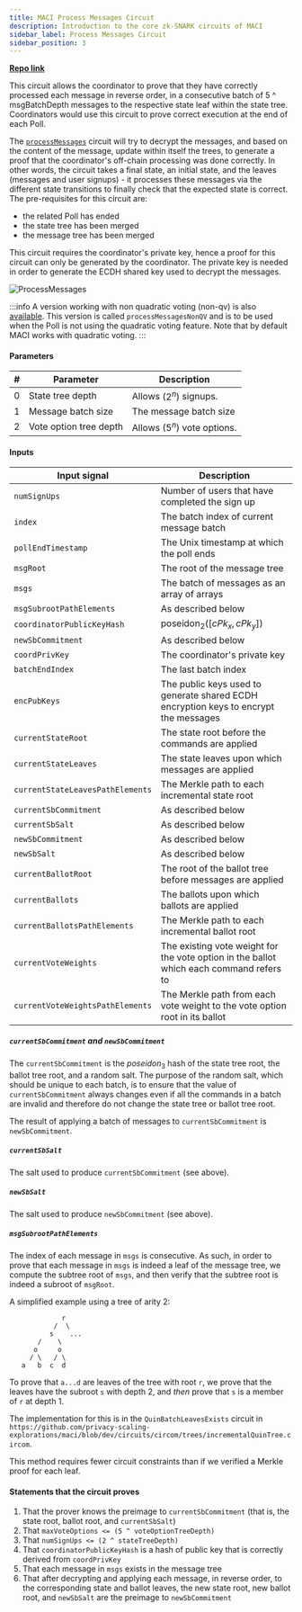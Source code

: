 ```yaml
---
title: MACI Process Messages Circuit
description: Introduction to the core zk-SNARK circuits of MACI
sidebar_label: Process Messages Circuit
sidebar_position: 3
---
```


[**Repo link**](https://github.com/privacy-scaling-explorations/maci/blob/dev/circuits/circom/core)

This circuit allows the coordinator to prove that they have correctly processed each message in reverse order, in a consecutive batch of 5 ^ msgBatchDepth messages to the respective state leaf within the state tree. Coordinators would use this circuit to prove correct execution at the end of each Poll.

The [`processMessages`](https://github.com/privacy-scaling-explorations/maci/blob/dev/circuits/circom/core/qv/processMessages.circom) circuit will try to decrypt the messages, and based on the content of the message, update within itself the trees, to generate a proof that the coordinator's off-chain processing was done correctly. In other words, the circuit takes a final state, an initial state, and the leaves (messages and user signups) - it processes these messages via the different state transitions to finally check that the expected state is correct.
The pre-requisites for this circuit are:

- the related Poll has ended
- the state tree has been merged
- the message tree has been merged

This circuit requires the coordinator's private key, hence a proof for this circuit can only be generated by the coordinator. The private key is needed in order to generate the ECDH shared key used to decrypt the messages.

![ProcessMessages](/img/circuits/processMessages_2_0.svg)

:::info
A version working with non quadratic voting (non-qv) is also [available](https://github.com/privacy-scaling-explorations/maci/blob/dev/circuits/circom/core/non-qv/processMessages.circom). This version is called `processMessagesNonQV` and is to be used when the Poll is not using the quadratic voting feature. Note that by default MACI works with quadratic voting.
:::

#### Parameters

| #   | Parameter              | Description                    |
| --- | ---------------------- | ------------------------------ |
| 0   | State tree depth       | Allows $(2^{n})$ signups.      |
| 1   | Message batch size     | The message batch size         |
| 2   | Vote option tree depth | Allows $(5^{n})$ vote options. |

#### Inputs

| Input signal                     | Description                                                                             |
| -------------------------------- | --------------------------------------------------------------------------------------- |
| `numSignUps`                     | Number of users that have completed the sign up                                         |
| `index`                          | The batch index of current message batch                                                |
| `pollEndTimestamp`               | The Unix timestamp at which the poll ends                                               |
| `msgRoot`                        | The root of the message tree                                                            |
| `msgs`                           | The batch of messages as an array of arrays                                             |
| `msgSubrootPathElements`         | As described below                                                                      |
| `coordinatorPublicKeyHash`       | $\mathsf{poseidon_2}([cPk_x, cPk_y])$                                                   |
| `newSbCommitment`                | As described below                                                                      |
| `coordPrivKey`                   | The coordinator's private key                                                           |
| `batchEndIndex`                  | The last batch index                                                                    |
| `encPubKeys`                     | The public keys used to generate shared ECDH encryption keys to encrypt the messages    |
| `currentStateRoot`               | The state root before the commands are applied                                          |
| `currentStateLeaves`             | The state leaves upon which messages are applied                                        |
| `currentStateLeavesPathElements` | The Merkle path to each incremental state root                                          |
| `currentSbCommitment`            | As described below                                                                      |
| `currentSbSalt`                  | As described below                                                                      |
| `newSbCommitment`                | As described below                                                                      |
| `newSbSalt`                      | As described below                                                                      |
| `currentBallotRoot`              | The root of the ballot tree before messages are applied                                 |
| `currentBallots`                 | The ballots upon which ballots are applied                                              |
| `currentBallotsPathElements`     | The Merkle path to each incremental ballot root                                         |
| `currentVoteWeights`             | The existing vote weight for the vote option in the ballot which each command refers to |
| `currentVoteWeightsPathElements` | The Merkle path from each vote weight to the vote option root in its ballot             |

##### `currentSbCommitment` and `newSbCommitment`

The `currentSbCommitment` is the $poseidon_3$ hash of the state tree root, the ballot tree root, and a random salt. The purpose of the random salt, which should be unique to each batch, is to ensure that the value of `currentSbCommitment` always changes even if all the commands in a batch are invalid and therefore do not change the state tree or ballot tree root.

The result of applying a batch of messages to `currentSbCommitment` is `newSbCommitment`.

##### `currentSbSalt`

The salt used to produce `currentSbCommitment` (see above).

##### `newSbSalt`

The salt used to produce `newSbCommitment` (see above).

##### `msgSubrootPathElements`

The index of each message in `msgs` is consecutive. As such, in order to prove that each message in `msgs` is indeed a leaf of the message tree, we compute the subtree root of `msgs`, and then verify that the subtree root is indeed a subroot of `msgRoot`.

A simplified example using a tree of arity 2:

```
             r
           /  \
          s    ...
       /    \
      o     o
     / \   / \
   a   b  c  d
```

To prove that `a...d` are leaves of the tree with root `r`, we prove that the leaves have the subroot `s` with depth 2, and _then_ prove that `s` is a member of `r` at depth 1.

The implementation for this is in the `QuinBatchLeavesExists` circuit in `https://github.com/privacy-scaling-explorations/maci/blob/dev/circuits/circom/trees/incrementalQuinTree.circom`.

This method requires fewer circuit constraints than if we verified a Merkle proof for each leaf.

#### Statements that the circuit proves

1. That the prover knows the preimage to `currentSbCommitment` (that is, the state root, ballot root, and `currentSbSalt`)
2. That `maxVoteOptions <= (5 ^ voteOptionTreeDepth)`
3. That `numSignUps <= (2 ^ stateTreeDepth)`
4. That `coordinatorPublicKeyHash` is a hash of public key that is correctly derived from `coordPrivKey`
5. That each message in `msgs` exists in the message tree
6. That after decrypting and applying each message, in reverse order, to the corresponding state and ballot leaves, the new state root, new ballot root, and `newSbSalt` are the preimage to `newSbCommitment`
